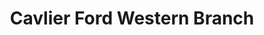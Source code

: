 ---
title: "Cavlier Ford Western Branch"
url: /chesapeake/cavlier-ford-western-branch/
shop: Autohaus
---